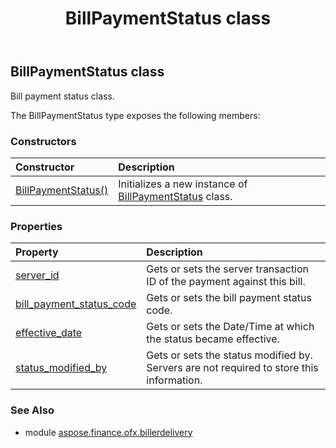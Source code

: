 ﻿---
title: BillPaymentStatus class
second_title: Aspose.Finance for Python via .NET API References
description: 
type: docs
weight: 30
url: /python-net/aspose.finance.ofx.billerdelivery/billpaymentstatus/
is_root: false
---

## BillPaymentStatus class

Bill payment status class.



The BillPaymentStatus type exposes the following members:

### Constructors
| Constructor | Description |
| :- | :- |
| [BillPaymentStatus()](/finance/python-net/aspose.finance.ofx.billerdelivery/billpaymentstatus/__init__/#) | Initializes a new instance of [BillPaymentStatus](/finance/python-net/aspose.finance.ofx.billerdelivery/billpaymentstatus) class. |


### Properties
| Property | Description |
| :- | :- |
| [server_id](/finance/python-net/aspose.finance.ofx.billerdelivery/billpaymentstatus/server_id) | Gets or sets the server transaction ID of the payment against this bill. |
| [bill_payment_status_code](/finance/python-net/aspose.finance.ofx.billerdelivery/billpaymentstatus/bill_payment_status_code) | Gets or sets the bill payment status code. |
| [effective_date](/finance/python-net/aspose.finance.ofx.billerdelivery/billpaymentstatus/effective_date) | Gets or sets the Date/Time at which the status became effective. |
| [status_modified_by](/finance/python-net/aspose.finance.ofx.billerdelivery/billpaymentstatus/status_modified_by) | Gets or sets the status modified by. Servers are not required to store this information. |


### See Also

* module [aspose.finance.ofx.billerdelivery](../)
